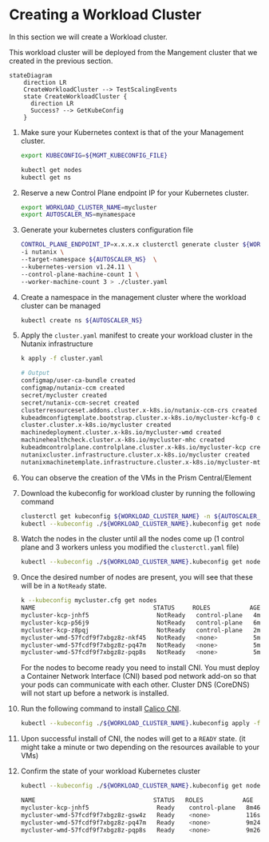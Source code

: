 # Creating a Workload Cluster

In this section we will create a Workload cluster. 

This workload cluster will be deployed from the Mangement cluster that we created in the previous section.

```mermaid
stateDiagram
    direction LR
    CreateWorkloadCluster --> TestScalingEvents
    state CreateWorkloadCluster {
      direction LR
      Success? --> GetKubeConfig
    }
```

1. Make sure your Kubernetes context is that of the your Management cluster.
   
    ```bash
    export KUBECONFIG=${MGMT_KUBECONFIG_FILE}
    ```
    ```bash title="Run additional commands to make sure you are the Management cluster"
    kubectl get nodes
    kubectl get ns
    ```

4. Reserve a new Control Plane endpoint IP for your Kubernetes cluster.
   
    ```bash
    export WORKLOAD_CLUSTER_NAME=mycluster
    export AUTOSCALER_NS=mynamespace
    ```

5. Generate your kubernetes clusters configuration file

    ```bash
    CONTROL_PLANE_ENDPOINT_IP=x.x.x.x clusterctl generate cluster ${WORKLOAD_CLUSTER_NAME} --flavor ccm \
    -i nutanix \
    --target-namespace ${AUTOSCALER_NS}  \
    --kubernetes-version v1.24.11 \
    --control-plane-machine-count 1 \
    --worker-machine-count 3 > ./cluster.yaml
    ```

7. Create a namespace in the management cluster where the workload cluster can be managed

    ```bash
    kubectl create ns ${AUTOSCALER_NS}
    ```

8.  Apply the ``cluster.yaml`` manifest to create your workload cluster in the Nutanix infrastructure
   
    ```bash
    k apply -f cluster.yaml                                                                  
    ```
 
    ```bash
    # Output
    configmap/user-ca-bundle created
    configmap/nutanix-ccm created
    secret/mycluster created
    secret/nutanix-ccm-secret created
    clusterresourceset.addons.cluster.x-k8s.io/nutanix-ccm-crs created
    kubeadmconfigtemplate.bootstrap.cluster.x-k8s.io/mycluster-kcfg-0 created
    cluster.cluster.x-k8s.io/mycluster created
    machinedeployment.cluster.x-k8s.io/mycluster-wmd created
    machinehealthcheck.cluster.x-k8s.io/mycluster-mhc created
    kubeadmcontrolplane.controlplane.cluster.x-k8s.io/mycluster-kcp created
    nutanixcluster.infrastructure.cluster.x-k8s.io/mycluster created
    nutanixmachinetemplate.infrastructure.cluster.x-k8s.io/mycluster-mt-0 created
    ```

9.  You can observe the creation of the VMs in the Prism Central/Element
   
10. Download the kubeconfig for workload cluster by running the following command
    
    ```bash
    clusterctl get kubeconfig ${WORKLOAD_CLUSTER_NAME} -n ${AUTOSCALER_NS} > ${WORKLOAD_CLUSTER_NAME}.kubeconfig
    kubectl --kubeconfig ./${WORKLOAD_CLUSTER_NAME}.kubeconfig get nodes
    ``` 

11. Watch the nodes in the cluster until all the nodes come up (1 control plane and 3 workers unless you modified the ``clusterctl.yaml`` file)
   
    ```bash
    kubectl --kubeconfig ./${WORKLOAD_CLUSTER_NAME}.kubeconfig get nodes -w
    ```

12. Once the desired number of nodes are present, you will see that these will be in a ``NotReady`` state. 
    
     ```bash
     k --kubeconfig mycluster.cfg get nodes                                              ─╯
     NAME                                 STATUS     ROLES           AGE     VERSION
     mycluster-kcp-jnhf5                   NotReady   control-plane   4m43s   v1.24.11
     mycluster-kcp-p56j9                   NotReady   control-plane   6m19s   v1.24.11
     mycluster-kcp-z8pqj                   NotReady   control-plane   2m13s   v1.24.11
     mycluster-wmd-57fcdf9f7xbgz8z-nkf45   NotReady   <none>          5m27s   v1.24.11
     mycluster-wmd-57fcdf9f7xbgz8z-pq47m   NotReady   <none>          5m21s   v1.24.11
     mycluster-wmd-57fcdf9f7xbgz8z-pqp8s   NotReady   <none>          5m23s   v1.24.11
     ```

    For the nodes to become ready you need to install CNI. You must deploy a Container Network Interface (CNI) based pod network add-on so that your pods can communicate with each other. Cluster DNS (CoreDNS) will not start up before a network is installed.

13. Run the following command to install [Calico CNI](https://cluster-api.sigs.k8s.io/user/quick-start.html?highlight=cni#deploy-a-cni-solution).
   
     ```bash
     kubectl --kubeconfig ./${WORKLOAD_CLUSTER_NAME}.kubeconfig apply -f https://raw.githubusercontent.com/projectcalico/calico/v3.24.1/manifests/calico.yaml
     ```

14. Upon successful install of CNI, the nodes will get to a ``READY`` state. (it might take a minute or two depending on the resources available to your VMs)

15. Confirm the state of your workload Kubernetes cluster
    
     ```bash
     kubectl --kubeconfig ./${WORKLOAD_CLUSTER_NAME}.kubeconfig get nodes
     ```
     ```bash title="Output"
     NAME                                 STATUS   ROLES           AGE     VERSION
     mycluster-kcp-jnhf5                   Ready    control-plane   8m46s   v1.24.11
     mycluster-wmd-57fcdf9f7xbgz8z-gsw4z   Ready    <none>          116s    v1.24.11
     mycluster-wmd-57fcdf9f7xbgz8z-pq47m   Ready    <none>          9m24s   v1.24.11
     mycluster-wmd-57fcdf9f7xbgz8z-pqp8s   Ready    <none>          9m26s   v1.24.11
     ```
